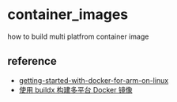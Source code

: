 # container_images

how to build multi platfrom container image

## reference

 * [getting-started-with-docker-for-arm-on-linux](https://community.arm.com/developer/tools-software/tools/b/tools-software-ides-blog/posts/getting-started-with-docker-for-arm-on-linux)
 * [使用 buildx 构建多平台 Docker 镜像](https://www.cnblogs.com/ryanyangcs/p/11969039.html)
